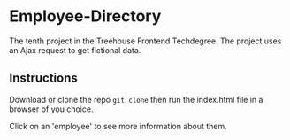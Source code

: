 # Employee-Directory

The tenth project in the Treehouse Frontend Techdegree. The project uses an Ajax request to get fictional data.

## Instructions

Download or clone the repo ```git clone``` then run the index.html file in a browser of you choice.

Click on an 'employee' to see more information about them. 
